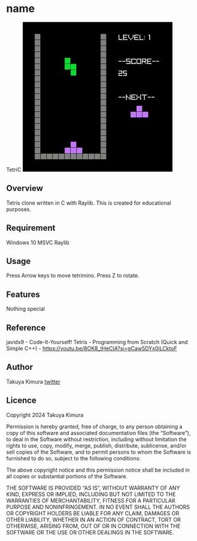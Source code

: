 # name
TetriC
![GIF](https://github.com/TK87code/TetriC/blob/master/Gameplay.gif)

## Overview
Tetris clone written in C with Raylib. This is created for educational purposes.
## Requirement
Windows 10
MSVC
Raylib
## Usage
Press Arrow keys to move tetrimino. Press Z to rotate.
## Features
Nothing special
## Reference
javidx9 - Code-It-Yourself! Tetris - Programming from Scratch (Quick and Simple C++) -
https://youtu.be/8OK8_tHeCIA?si=gCaw5DYx0iLCktoF
## Author
Takuya Kimura
[twitter](https://https://x.com/Takuya_CLM)

## Licence
Copyright 2024 Takuya Kimura

Permission is hereby granted, free of charge, to any person obtaining a copy of this software and associated documentation files (the “Software”), to deal in the Software without restriction, including without limitation the rights to use, copy, modify, merge, publish, distribute, sublicense, and/or sell copies of the Software, and to permit persons to whom the Software is furnished to do so, subject to the following conditions:

The above copyright notice and this permission notice shall be included in all copies or substantial portions of the Software.

THE SOFTWARE IS PROVIDED “AS IS”, WITHOUT WARRANTY OF ANY KIND, EXPRESS OR IMPLIED, INCLUDING BUT NOT LIMITED TO THE WARRANTIES OF MERCHANTABILITY, FITNESS FOR A PARTICULAR PURPOSE AND NONINFRINGEMENT. IN NO EVENT SHALL THE AUTHORS OR COPYRIGHT HOLDERS BE LIABLE FOR ANY CLAIM, DAMAGES OR OTHER LIABILITY, WHETHER IN AN ACTION OF CONTRACT, TORT OR OTHERWISE, ARISING FROM, OUT OF OR IN CONNECTION WITH THE SOFTWARE OR THE USE OR OTHER DEALINGS IN THE SOFTWARE.
